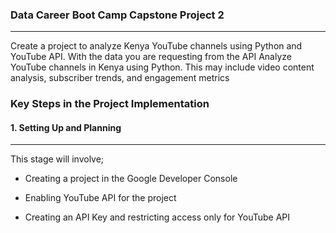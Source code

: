 ### Data Career Boot Camp Capstone Project 2 
___
Create a project to analyze Kenya YouTube channels using Python and YouTube API. With the data you are requesting from the API Analyze YouTube channels in Kenya using Python. This may include video content analysis, subscriber trends, and engagement metrics 

### Key Steps in the Project Implementation 

#### 1. Setting Up and Planning
___
This stage will involve;
- Creating a project in the Google Developer Console 

- Enabling YouTube API for the project 

- Creating an API Key and restricting access only for YouTube API 


